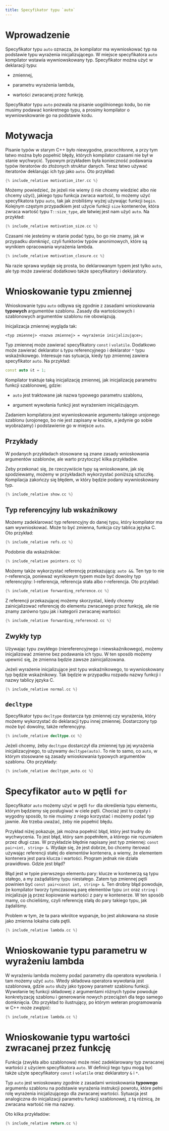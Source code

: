 ```yaml
---
title: Specyfikator typu `auto`
---
```


# Wprowadzenie

Specyfikator typu `auto` oznacza, że kompilator ma wywnioskować typ na
podstawie typu wyrażenia inicjalizującego.  W miejsce specyfikatora
`auto` kompilator wstawia wywniowskowany typ.  Specyfikator można użyć
w deklaracji typu:

* zmiennej,

* parametru wyrażenia lambda,

* wartości zwracanej przez funkcję.

Specyfikator typu `auto` pozwala na pisanie uogólnionego kodu, bo nie
musimy podawać konkretnego typu, a prosimy kompilator o
wywniowskowanie go na podstawie kodu.

# Motywacja

Pisanie typów w starym C++ było niewygodne, pracochłonne, a przy tym
łatwo można było popełnić błędy, których kompilator czasami nie był w
stanie wychwycić.  Typowym przykładem była konieczność podawania typów
iteratorów do złożonych struktur danych.  Teraz łatwo używać
iteratorów deklarując ich typ jako `auto`.  Oto przykład:

```cpp
{% include_relative motivation_iter.cc %}
```

Możemy powiedzieć, że jeżeli nie wiemy (i nie chcemy wiedzieć albo nie
chcemy użyć), jakiego typu funkcja zwraca wartość, to możemy użyć
specyfikatora typu `auto`, tak jak zrobiliśmy wyżej używając funkcji
`begin`.  Kolejnym częstym przypadkiem jest użycie funkcji `size`
kontenerów, która zwraca wartość typu `T::size_type`, ale łatwiej jest
nam użyć `auto`.  Na przykład:

```cpp
{% include_relative motivation_size.cc %}
```

Czasami nie jesteśmy w stanie podać typu, bo go nie znamy, jak w
przypadku *domknięć*, czyli funktorów typów anonimowych, które są
wynikiem opracowania wyrażenia lambda.

```cpp
{% include_relative motivation_closure.cc %}
```

Na razie sprawa wydaje się prosta, bo deklarowanym typem jest tylko
`auto`, ale typ może zawierać dodatkowo także specyfikatory i
deklaratory.

# Wnioskowanie typu zmiennej

Wnioskowanie typu `auto` odbywa się zgodnie z zasadami wnioskowania
**typowych** argumentów szablonu.  Zasady dla wartościowych i
szablonowych argumentów szablonu nie obowiązują.

Inicjalizacja zmiennej wygląda tak:

```
<typ zmiennej> <nazwa zmiennej> = <wyrażenie inicjalizujące>;
```

Typ zmiennej może zawierać specyfikatory `const` i `volatile`.
Dodatkowo może zawierać deklarator `&` typu referencyjnego i
deklarator `*` typu wskaźnikowego.  Interesuje nas sytuacja, kiedy typ
zmiennej zawiera specyfikator `auto`.  Na przykład:

```cpp
const auto &t = 1;
```

Kompilator traktuje taką inicjalizację zmiennej, jak inicjalizację
parametru funkcji szablonowej, gdzie:

* `auto` jest traktowane jak nazwa typowego parametru szablonu,

* argument wywołania funkcji jest wyrażeniem inicjalizującym.

Zadaniem kompilatora jest wywnioskowanie argumentu takiego urojonego
szablonu (urojonego, bo nie jest zapisany w kodzie, a jedynie go sobie
wyobrażamy) i podstawienie go w miejsce `auto`.

## Przykłady

W podanych przykładach stosowane są znane zasady wnioskowania
argumentów szablonów, ale warto przytoczyć kilka przykładów.

Żeby przekonać się, że rzeczywiście typy są wnioskowane, jak się
spodziewamy, możemy w przykładach wykorzystać poniższą sztuczkę.
Kompilacja zakończy się błędem, w który będzie podany wywnioskowany
typ.

```cpp
{% include_relative show.cc %}
```

## Typ referencyjny lub wskaźnikowy

Możemy zadeklarować typ referencyjny do danej typu, który kompilator
ma sam wywnioskować.  Może to być zmienna, funkcja czy tablica języka
C.  Oto przykład:

```cpp
{% include_relative refs.cc %}
```

Podobnie dla wskaźników:

```cpp
{% include_relative pointers.cc %}
```

Możemy także wykorzystać referencję przekazującą: `auto &&`.  Ten typ
to nie r-referencja, ponieważ wynikowym typem może być dowolny typ
referencyjny: l-referencja, referencja stała albo r-referencja.  Oto
przykład:

```cpp
{% include_relative forwarding_reference.cc %}
```

Z referencji przekazującej możemy skorzystać, kiedy chcemy
zainicjalizować referencję do elementu zwracanego przez funkcję, ale
nie znamy zarówno typu jak i kategorii zwracanej wartości:

```cpp
{% include_relative forwarding_reference2.cc %}
```

## Zwykły typ

Używając typu zwykłego (niereferencyjnego i niewskaźnikowego), możemy
inicjalizować zmienne bez podawania ich typu.  W ten sposób możemy
upewnić się, że zmienna będzie zawsze zainicjalizowana.

Jeżeli wyrażenie inicjalizujące jest typu wskaźnikowego, to
wywnioskowany typ będzie wskaźnikowy.  Tak będzie w przypadku rozpadu
nazwy funkcji i nazwy tablicy języka C.

```cpp
{% include_relative normal.cc %}
```

## `decltype`

Specyfikator typu `decltype` dostarcza typ zmiennej czy wyrażenia,
który możemy wykorzystać do deklaracji typu innej zmiennej.
Dostarczony typ może być dowolny, także referencyjny.

```cpp
{% include_relative decltype.cc %}
```

Jeżeli chcemy, żeby `decltype` dostarczył dla zmiennej typ jej
wyrażenia inicjalizacyjnego, to używamy `decltype(auto)`.  To nie to
samo, co `auto`, w którym stosowane są zasady wnioskowania typowych
argumentów szablonu.  Oto przykłady:

```cpp
{% include_relative decltype_auto.cc %}
```

# Specyfikator `auto` w pętli `for`

Specyfikator `auto` możemy użyć w pętli `for` dla określenia typu
elementu, którym będziemy się posługiwać w ciele pętli.  Chociaż jest
to częsty i wygodny sposób, to nie musimy z niego korzystać i możemy
podać typ jawnie.  Ale trzeba uważać, żeby nie popełnić błędu.

Przykład niżej pokazuje, jak można popełnić błąd, który jest trudny do
wychwycenia.  To jest błąd, który sam popełniłem, a którego nie
rozumiałem przez długi czas.  W przykładzie błędnie napisany jest typ
zmiennej: `const pair<int, string> &`.  Wydaje się, że jest dobrze, bo
chcemy iterować używając referencji stałej do elementów kontenera, a
wiemy, że elementem kontenera jest para klucza i wartości.  Program
jednak nie działa prawidłowo.  Gdzie jest błąd?

Błąd jest w typie pierwszego elementu pary: klucze w kontenerzą są
typu stałego, a my zażądaliśmy typu niestałego.  Zatem typ zmiennej
pętli powinien być `const pair<const int, string> &`.  Ten drobny błąd
powoduje, że kompilator tworzy tymczasową parę elementów typu `int`
oraz `string` i inicjalizuje ją przez kopiowanie wartości z pary w
kontenerze.  W ten sposób mamy, co chcieliśmy, czyli referencję stałą
do pary takiego typu, jak żądaliśmy.

Problem w tym, że ta para wkrótce wyparuje, bo jest alokowana na
stosie jako zmienna lokalna ciała pętli.

```cpp
{% include_relative lambda.cc %}
```

# Wnioskowanie typu parametru w wyrażeniu lambda

W wyrażeniu lambda możemy podać parametry dla operatora wywołania.  I
tam możemy użyć `auto`.  Wtedy składowa operatora wywołania jest
szablonowa, gdzie `auto` służy jako typowy parametr szablonu funkcji.
Wywołanie tej funkcji składowej z argumentami różnych typów powoduje
konkretyzację szablonu i generowanie nowych przeciążeń dla tego samego
domknięcia.  Oto przykład to ilustrujący, po którym weteran
programowania w C++ może zwątpić:

```cpp
{% include_relative lambda.cc %}
```

# Wnioskowanie typu wartości zwracanej przez funkcję

Funkcja (zwykła albo szablonowa) może mieć zadeklarowany typ zwracanej
wartości z użyciem specyfikatora `auto`.  W definicji tego typu mogą
być także użyte specyfikatory `const` i `volatile` oraz deklaratory
`&` i `*`.

Typ `auto` jest wnioskowany zgodnie z zasadami wnioskowania
**typowego** argumentu szablonu na podstawie wyrażenia instrukcji
powrotu, które pełni rolę wyrażenia inicjalizującego dla zwracanej
wartości.  Sytuacja jest analogiczna do inicjalizacji parametru
funkcji szablonowej, z tą różnicą, że zwracana wartość nie ma nazwy.

Oto kilka przykładów:

```cpp
{% include_relative return.cc %}
```
